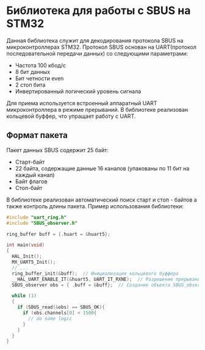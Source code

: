 # Библиотека для работы с SBUS на STM32
Данная библиотека служит для декодирования протокола SBUS на микроконтроллерах STM32. Протокол SBUS основан на UART(протокол последовательной передачи данных) со следующими параметрами:
- Частота 100 кбод/с
- 8 бит данных
- Бит четности even
- 2 стоп бита
- Инвертированный логический уровень сигнала

Для приема используется встроенный аппаратный UART микроконтроллера в режиме прерываний. В библиотеке реализован кольцевой буффер, что упращает работу с UART.
## Формат пакета
Пакет данных SBUS содержит 25 байт:
- Старт-байт
- 22 байта, содержащие данные 16 каналов (упакованы по 11 бит на каждый канал)
- Байт флагов
- Стоп-байт

В библиотеке реализован автоматический поиск старт и стоп - байтов а также контроль длины пакета. Пример использования библиотеки:
```C
#include "uart_ring.h"
#include "SBUS_observer.h"

ring_buffer buff = {.huart = &huart5};

int main(void)
{
  HAL_Init();
  MX_UART5_Init();
  // ...
  ring_buffer_init(&buff);  // Инициализация кольцевого буффера
  __HAL_UART_ENABLE_IT(&huart5, UART_IT_RXNE);  // Разрешение прерываний по UART
  SBUS_observer obs = { .buff = &buff};  // Создание объекта SBUS_observer

  while (1)
  {
    if (SBUS_read(&obs) == SBUS_OK){
      if (obs.channels[0] < 1500{
        // do some logic  
      }
    }
  }
}
```

